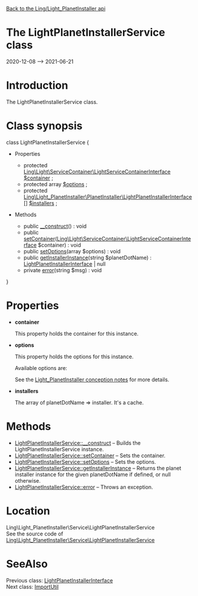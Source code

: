 [Back to the Ling/Light_PlanetInstaller api](https://github.com/lingtalfi/Light_PlanetInstaller/blob/master/doc/api/Ling/Light_PlanetInstaller.md)



The LightPlanetInstallerService class
================
2020-12-08 --> 2021-06-21






Introduction
============

The LightPlanetInstallerService class.



Class synopsis
==============


class <span class="pl-k">LightPlanetInstallerService</span>  {

- Properties
    - protected [Ling\Light\ServiceContainer\LightServiceContainerInterface](https://github.com/lingtalfi/Light/blob/master/doc/api/Ling/Light/ServiceContainer/LightServiceContainerInterface.md) [$container](#property-container) ;
    - protected array [$options](#property-options) ;
    - protected [Ling\Light_PlanetInstaller\PlanetInstaller\LightPlanetInstallerInterface[]](https://github.com/lingtalfi/Light_PlanetInstaller/blob/master/doc/api/Ling/Light_PlanetInstaller/PlanetInstaller/LightPlanetInstallerInterface.md) [$installers](#property-installers) ;

- Methods
    - public [__construct](https://github.com/lingtalfi/Light_PlanetInstaller/blob/master/doc/api/Ling/Light_PlanetInstaller/Service/LightPlanetInstallerService/__construct.md)() : void
    - public [setContainer](https://github.com/lingtalfi/Light_PlanetInstaller/blob/master/doc/api/Ling/Light_PlanetInstaller/Service/LightPlanetInstallerService/setContainer.md)([Ling\Light\ServiceContainer\LightServiceContainerInterface](https://github.com/lingtalfi/Light/blob/master/doc/api/Ling/Light/ServiceContainer/LightServiceContainerInterface.md) $container) : void
    - public [setOptions](https://github.com/lingtalfi/Light_PlanetInstaller/blob/master/doc/api/Ling/Light_PlanetInstaller/Service/LightPlanetInstallerService/setOptions.md)(array $options) : void
    - public [getInstallerInstance](https://github.com/lingtalfi/Light_PlanetInstaller/blob/master/doc/api/Ling/Light_PlanetInstaller/Service/LightPlanetInstallerService/getInstallerInstance.md)(string $planetDotName) : [LightPlanetInstallerInterface](https://github.com/lingtalfi/Light_PlanetInstaller/blob/master/doc/api/Ling/Light_PlanetInstaller/PlanetInstaller/LightPlanetInstallerInterface.md) | null
    - private [error](https://github.com/lingtalfi/Light_PlanetInstaller/blob/master/doc/api/Ling/Light_PlanetInstaller/Service/LightPlanetInstallerService/error.md)(string $msg) : void

}




Properties
=============

- <span id="property-container"><b>container</b></span>

    This property holds the container for this instance.
    
    

- <span id="property-options"><b>options</b></span>

    This property holds the options for this instance.
    
    Available options are:
    
    
    
    See the [Light_PlanetInstaller conception notes](https://github.com/lingtalfi/Light_PlanetInstaller/blob/master/doc/pages/conception-notes.md) for more details.
    
    

- <span id="property-installers"><b>installers</b></span>

    The array of planetDotName => installer. It's a cache.
    
    



Methods
==============

- [LightPlanetInstallerService::__construct](https://github.com/lingtalfi/Light_PlanetInstaller/blob/master/doc/api/Ling/Light_PlanetInstaller/Service/LightPlanetInstallerService/__construct.md) &ndash; Builds the LightPlanetInstallerService instance.
- [LightPlanetInstallerService::setContainer](https://github.com/lingtalfi/Light_PlanetInstaller/blob/master/doc/api/Ling/Light_PlanetInstaller/Service/LightPlanetInstallerService/setContainer.md) &ndash; Sets the container.
- [LightPlanetInstallerService::setOptions](https://github.com/lingtalfi/Light_PlanetInstaller/blob/master/doc/api/Ling/Light_PlanetInstaller/Service/LightPlanetInstallerService/setOptions.md) &ndash; Sets the options.
- [LightPlanetInstallerService::getInstallerInstance](https://github.com/lingtalfi/Light_PlanetInstaller/blob/master/doc/api/Ling/Light_PlanetInstaller/Service/LightPlanetInstallerService/getInstallerInstance.md) &ndash; Returns the planet installer instance for the given planetDotName if defined, or null otherwise.
- [LightPlanetInstallerService::error](https://github.com/lingtalfi/Light_PlanetInstaller/blob/master/doc/api/Ling/Light_PlanetInstaller/Service/LightPlanetInstallerService/error.md) &ndash; Throws an exception.





Location
=============
Ling\Light_PlanetInstaller\Service\LightPlanetInstallerService<br>
See the source code of [Ling\Light_PlanetInstaller\Service\LightPlanetInstallerService](https://github.com/lingtalfi/Light_PlanetInstaller/blob/master/Service/LightPlanetInstallerService.php)



SeeAlso
==============
Previous class: [LightPlanetInstallerInterface](https://github.com/lingtalfi/Light_PlanetInstaller/blob/master/doc/api/Ling/Light_PlanetInstaller/PlanetInstaller/LightPlanetInstallerInterface.md)<br>Next class: [ImportUtil](https://github.com/lingtalfi/Light_PlanetInstaller/blob/master/doc/api/Ling/Light_PlanetInstaller/Util/ImportUtil.md)<br>
